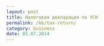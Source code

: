 ```yaml
---
layout: post
title: Налоговая декларация по УСН
permalink: /kb/tax-return/
category: business
date: 01.07.2014
---
```

